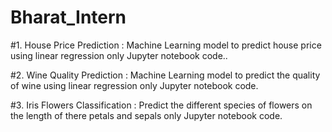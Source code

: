 # Bharat_Intern


#1. House Price Prediction :
Machine Learning model to predict house
price using linear regression only
Jupyter notebook code..

#2. Wine Quality Prediction :
Machine Learning model to predict the
quality of wine using linear regression
only Jupyter notebook code.

#3. Iris Flowers Classification :
Predict the different species of flowers on
the length of there petals and sepals
only Jupyter notebook code.
